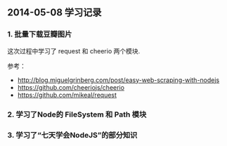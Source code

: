 ## 2014-05-08 学习记录

### 1. 批量下载豆瓣图片

这次过程中学习了 request 和 cheerio 两个模块.

参考：
- http://blog.miguelgrinberg.com/post/easy-web-scraping-with-nodejs
- https://github.com/cheeriojs/cheerio
- https://github.com/mikeal/request

### 2. 学习了Node的 FileSystem 和 Path 模块

### 3. 学习了“七天学会NodeJS”的部分知识